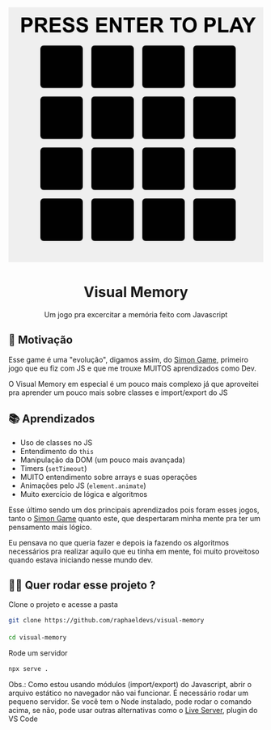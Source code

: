 <p align="center">
  <img src="./.github/project.gif" alt="Preview do projeto">
</p>

<h1 align="center">
  Visual Memory
</h1>

<p align="center">
  Um jogo pra excercitar a memória feito com Javascript
</p>

## 🧠 Motivação
Esse game é uma "evolução", digamos assim, do [Simon Game](https://github.com/raphaeldevs/simon-game), primeiro jogo que eu fiz com JS e que me trouxe MUITOS aprendizados como Dev.

O Visual Memory em especial é um pouco mais complexo já que aproveitei pra aprender um pouco mais sobre classes e import/export do JS

## 📚 Aprendizados

- Uso de classes no JS
- Entendimento do `this`
- Manipulação da DOM (um pouco mais avançada)
- Timers (`setTimeout`)
- MUITO entendimento sobre arrays e suas operações
- Animações pelo JS (`element.animate`)
- Muito exercício de lógica e algoritmos

Esse último sendo um dos principais aprendizados pois foram esses jogos, tanto o [Simon Game](https://github.com/raphaeldevs/simon-game) quanto este, que despertaram minha mente pra ter um pensamento mais lógico.

Eu pensava no que queria fazer e depois ia fazendo os algoritmos necessários pra realizar aquilo que eu tinha em mente, foi muito proveitoso quando estava iniciando nesse mundo dev.

## 👨‍💻 Quer rodar esse projeto ?
Clone o projeto e acesse a pasta
```bash
git clone https://github.com/raphaeldevs/visual-memory

cd visual-memory
```

Rode um servidor
```bash
npx serve .
```

Obs.: Como estou usando módulos (import/export) do Javascript, abrir o arquivo estático no navegador não vai funcionar. É necessário rodar um pequeno servidor.
Se você tem o Node instalado, pode rodar o comando acima, se não, pode usar outras alternativas como o [Live Server](https://marketplace.visualstudio.com/items?itemName=ritwickdey.LiveServer), plugin do VS Code